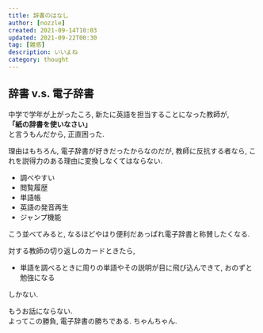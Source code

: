 ```yaml
---
title: 辞書のはなし
author: [nozzle]
created: 2021-09-14T10:03
updated: 2021-09-22T00:30
tag: [雑感]
description: いいよね
category: thought
---
```


## 辞書 v.s. 電子辞書

中学で学年が上がったころ, 新たに英語を担当することになった教師が,  
**「紙の辞書を使いなさい」**  
と言うもんだから, 正直困った.

理由はもちろん, 電子辞書が好きだったからなのだが, 教師に反抗する者なら, これを説得力のある理由に変換しなくてはならない.

- 調べやすい
- 閲覧履歴
- 単語帳
- 英語の発音再生
- ジャンプ機能

こう並べてみると, なるほどやはり便利だあっぱれ電子辞書と称賛したくなる.

対する教師の切り返しのカードときたら,

- 単語を調べるときに周りの単語やその説明が目に飛び込んできて, おのずと勉強になる

しかない.

もうお話にならない.  
よってこの勝負, 電子辞書の勝ちである. ちゃんちゃん.

<!-- ## 広辞苑によると...

### 穿った見方をしている人に物申す！

穿った見方をしてしまう人がいる.

広辞苑によると, 「穿つ」とは,
『せんさくする。普通には知られていない所をあばく。微妙な点を言い表す。』
という意味である.

つまり, 「穿った見方」とは, 「本質を見据えた鋭い見方」を表している.

話題にしたいのは,「偏った見方」とか「ひねくれた見方」をしてしまう人の話なので, この文章では, 「穿った見方」の意味を「偏見のある見方」をしている人, という意味で使うことにする.

話を本筋に戻そう.

偏見のある見方をしている人がいる.

広辞苑によると, 「偏見」とは,
『かたよった見解。中正でない意見。』
という意味である.
しかし, デジタル大辞泉によれば,
『かたよった見方・考え方。ある集団や個人に対して、客観的な根拠なしにいだかれる非好意的な先入観や判断。』
という意味である.

話題にしたいのは, デジタル大辞泉の「根拠のない非好意的な先入観や判断」ではなく, 広辞苑の「かたよった見解」に近い.
よってこの文章では, 偏見を「かたよった見解, 中正でない意見」という意味で使うことにする.

閑話休題.

「かたよった見解, 中正でない意見」のある見方をしている人がいる.
広辞苑によると, 「かたよる」とは,

......

### 骨子

**「広辞苑によると...」がある文章が嫌いです.**
広辞苑によって, 話の腰を折るとかえってややこしいからやめてほしい.
単語の意味を, いちいち辞書にあわせて再定義する必要はあるのだろうか. 議論したいのは, 世間一般で「穿った見方」と呼ばれているアレの話なのに,

「実は, 穿った見方って鋭い見方のことなんですよね」

って突っ込んでくる人がいたら, 黙って座って聞いてろって思う.

自分の話している単語の意味が, 他人の中の単語の意味と 100%合致するわけがない. 人がスムーズに会話できるのは, 平易な言葉を選んで使ってコミュニケーションしているからだ.

だからといって, 辞書の説明も単語の集合でしかない以上, 辞書を引用することが解決策になるとは思えない.

とはいえ, 力うどんのことをカツカレーって呼んでるカレー屋がいたら, それは定義してくれないと伝わらないし、はじめにロゴスありきって言われてロゴスの説明がないと困る. じゃあどこに定義の必要のラインを決めるか, という話になると, 「客観的な認識からずれているかどうか」になる.

どういうシチュエーション

## 辞書 v.s. 電子辞書 2 -->
